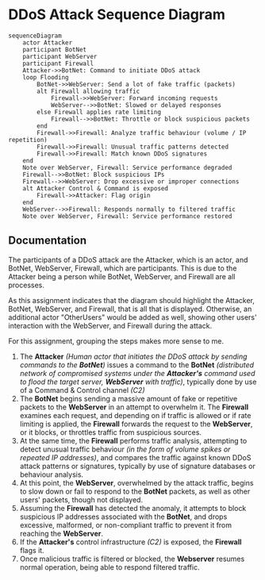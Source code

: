 # DDoS Attack Sequence Diagram
```mermaid
sequenceDiagram
    actor Attacker
    participant BotNet
    participant WebServer
    participant Firewall
    Attacker->>BotNet: Command to initiate DDoS attack
    loop Flooding
        BotNet->>WebServer: Send a lot of fake traffic (packets)
        alt Firewall allowing traffic
            Firewall->>WebServer: Forward incoming requests
            WebServer-->>BotNet: Slowed or delayed responses
        else Firewall applies rate limiting
            Firewall-->>BotNet: Throttle or block suspicious packets
        end
        Firewall->>Firewall: Analyze traffic behaviour (volume / IP repetition)
        Firewall->>Firewall: Unusual traffic patterns detected
        Firewall->>Firewall: Match known DDoS signatures
    end
    Note over WebServer, Firewall: Service performance degraded
    Firewall-->>BotNet: Block suspicious IPs
    Firewall-->>WebServer: Drop excessive or improper connections
    alt Attacker Control & Command is exposed
        Firewall->>Attacker: Flag origin
    end
    WebServer-->>Firewall: Responds normally to filtered traffic
    Note over WebServer, Firewall: Service performance restored
```

## Documentation
The participants of a DDoS attack are the Attacker, which is an actor, and BotNet, WebServer, Firewall, which are participants. This is due to the Attacker being a person while BotNet, WebServer, and Firewall are all processes.

As this assignment indicates that the diagram should highlight the Attacker, BotNet, WebServer, and Firewall, that is all that is displayed. Otherwise, an additional actor "OtherUsers" would be added as well, showing other users' interaction with the WebServer, and Firewall during the attack.

For this assignment, grouping the steps makes more sense to me.

1. The **Attacker** _(Human actor that initiates the DDoS attack by sending commands to the **BotNet**)_ issues a command to the **BotNet** _(distributed network of compromised systems under the **Attacker's** command used to flood the target server, **WebServer** with traffic)_, typically done by use of a Command & Control channel _(C2)_
2. The **BotNet** begins sending a massive amount of fake or repetitive packets to the **WebServer** in an attempt to overwhelm it. The **Firewall** examines each request, and depending on if traffic is allowed or if rate limiting is applied, the **Firewall** forwards the request to the **WebServer**, or it blocks, or throttles traffic from suspicious sources. 
3. At the same time, the **Firewall** performs traffic analysis, attempting to detect unusual traffic behaviour _(in the form of volume spikes or repeated IP addresses)_, and compares the traffic against known DDoS attack patterns or signatures, typically by use of signature databases or behaviour analysis.
4. At this point, the **WebServer**, overwhelmed by the attack traffic, begins to slow down or fail to respond to the **BotNet** packets, as well as other users' packets, though not displayed.
5. Assuming the **Firewall** has detected the anomaly, it attempts to block suspicious IP addresses associated with the **BotNet**, and drops excessive, malformed, or non-compliant traffic to prevent it from reaching the **WebServer**.
6. If the **Attacker's** control infrastructure _(C2)_ is exposed, the **Firewall** flags it. 
7. Once malicious traffic is filtered or blocked, the **Webserver** resumes normal operation, being able to respond filtered traffic.